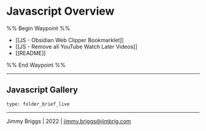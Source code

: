 # Javascript Overview

%% Begin Waypoint %%
- [[JS - Obsidian Web Clipper Bookmarklet]]
- [[JS - Remove all YouTube Watch Later Videos]]
- [[README]]

%% End Waypoint %%

---

## Javascript Gallery

````ccard
type: folder_brief_live
````

---

Jimmy Briggs | 2022 | <jimmy.briggs@jimbrig.com>
